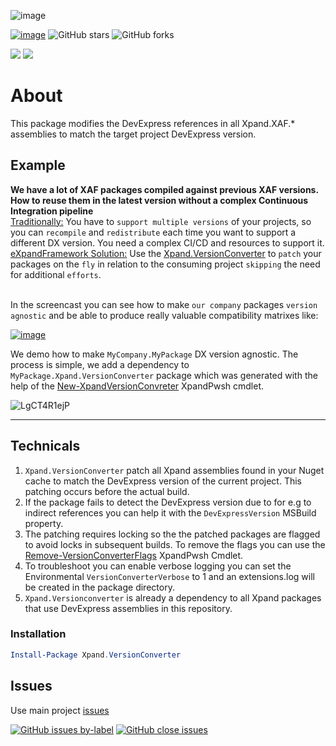 ![image](https://user-images.githubusercontent.com/159464/66713086-c8c5a800-edae-11e9-9bc1-73ffc0c215fb.png)

[![image](https://xpandshields.azurewebsites.net/badge/Exclusive%20services%3F-Head%20to%20the%20dashboard-Blue)](https://github.com/sponsors/apobekiaris) ![GitHub stars](https://xpandshields.azurewebsites.net/github/stars/expandframework/devexpress.xaf?label=Star%20the%20project%20if%20you%20think%20it%20deserves%20it&style=social) ![GitHub forks](https://xpandshields.azurewebsites.net/github/forks/expandframework/Devexpress.Xaf?label=Fork%20the%20project%20to%20extend%20and%20contribute&style=social)

![](https://xpandshields.azurewebsites.net/nuget/v/Xpand.VersionConverter.svg?label=nuget.org&style=flat) ![](https://xpandshields.azurewebsites.net/nuget/dt/Xpand.VersionConverter.svg?style=flat)

# About
This package modifies the DevExpress references in all Xpand.XAF.* assemblies to match the target project DevExpress version.

## Example
**We have a lot of XAF packages compiled against previous XAF versions.  How to reuse them in the latest version without a complex Continuous Integration pipeline**
</br><u>Traditionally:</u>
You have to `support multiple versions` of your projects, so you can `recompile` and `redistribute` each time you want to support a different DX version. You need a complex CI/CD and resources to support it.
</br><u>eXpandFramework Solution:</u>
Use the [Xpand.VersionConverter](https://github.com/eXpandFramework/DevExpress.XAF/tree/master/tools/Xpand.VersionConverter) to `patch` your packages on the `fly` in relation to the consuming project `skipping` the need for additional `efforts`.

</br>In the screencast you can see how to make `our company` packages `version agnostic` and be able to produce really valuable compatibility matrixes like: 

[![image](https://user-images.githubusercontent.com/159464/87158168-fbfa8080-c2c7-11ea-9b33-93b67bad7c78.png)](https://github.com/eXpandFramework/DevExpress.XAF#compatibility-matrix)

We demo how to make `MyCompany.MyPackage` DX version agnostic. The process is simple, we add a dependency to `MyPackage.Xpand.VersionConverter` package which was generated with the help of the [New-XpandVersionConvreter](https://github.com/eXpandFramework/XpandPwsh/wiki/New-XpandVersionConverter) XpandPwsh cmdlet.</br>

![LgCT4R1ejP](https://user-images.githubusercontent.com/159464/87150508-db77f980-c2ba-11ea-97c0-59c50a52ac0f.gif)

---

## Technicals


1. `Xpand.VersionConverter` patch all Xpand assemblies found in your Nuget cache to match the DevExpress version of the current project. This patching occurs before the actual build.
2. If the package fails to detect the DevExpress version due to for e.g to indirect references you can help it with the `DevExpressVersion` MSBuild property. 
2. The patching requires locking so the the patched packages are flagged to avoid locks in subsequent builds. To remove the flags you can use the [Remove-VersionConverterFlags](https://github.com/eXpandFramework/XpandPwsh/wiki/Remove-VersionConverterFlags) XpandPwsh Cmdlet.
3. To troubleshoot you can enable verbose logging you can set the Environmental `VersionConverterVerbose` to 1 and an extensions.log will be created in the package directory.
4. `Xpand.Versionconverter` is already a dependency to all Xpand packages that use DevExpress assemblies in this repository.



### Installation

```ps1
Install-Package Xpand.VersionConverter
```

## Issues
Use main project [issues](https://github.com/eXpandFramework/eXpand/issues/new/choose)

[![GitHub issues by-label](https://xpandshields.azurewebsites.net/github/issues/expandframework/expand/VersionConverter)](https://github.com/eXpandFramework/eXpand/issues?q=is%3Aissue+is%3Aopen+sort%3Aupdated-desc+label%3AVersionConverter) [![GitHub close issues](https://xpandshields.azurewebsites.net/github/issues-closed/eXpandFramework/eXpand/VersionConverter.svg)](https://github.com/eXpandFramework/eXpand/issues?utf8=%E2%9C%93&q=is%3Aissue+is%3Aclosed+sort%3Aupdated-desc+label%3AVersionConverter)
